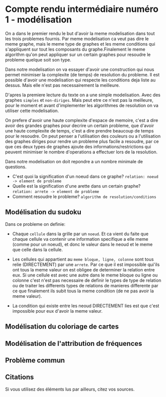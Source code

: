 # Compte rendu intermédiaire numéro 1 - modélisation
    
On a dans le premier rendu le but d'avoir la meme modelisation dans tout les trois problemes fournis. Par meme modelisation ca veut pas dire le meme graphe, mais le meme type de graphes et les meme conditions qui s'appliquent sur tout les composants du graphe.Finalement le meme algorithm qu'on peut appliquer sur un certain graphes pour resoudre le probleme quelque soit son type.

Dans notre modelisation on va essayer d'avoir une construction qui nous permet minimiser la complexite (de temps) de resolution du probleme. Il est possible d'avoir une modelisation qui respecte les conditions deja liste au dessus. Mais elle n'est pas necessairement la meilleure.

D'apres la premiere lecture du texte on a une simple modelisation. Avec des graphes `simples` et `non-diriges`. Mais peut etre ce n'est pas la meilleure, pour le moment et avant d'implementer les algorithmes de resolution on va utiliser cette modelisation. 

On prefere d'avoir une haute complexite d'espace de memoire, c'est a dire avoir des grandes graphes pour decrire un certain probleme, que d'avoir une haute complexite de temps, c'est a dire prendre beaucoup de temps pour le resoudre. On peut penser a l'utilisation des couleurs ou a l'utilisation des graphes diriges pour rendre un probleme plus facile a resoudre, par ce que ces deux types de graphes ajoute des informations/restrictions qui peuvent minimiser le nombre d'operations a effectuer lors de la resolution.

Dans notre modelisation on doit repondre a un nombre minimale de questions.
* C'est quoi la signification d'un noeud dans ce graphe? `relation: noeud -> element de probleme` 
* Quelle est la signification d'une arette dans un certain graphe? `relation: arrete -> element de probleme` 
* Comment resoudre le probleme? `algorithm de resolution/conditions`

## Modélisation du sudoku
Dans ce probleme on definie:
* Chaque `cellule` dans la grille par un `noeud`. Et ca vient du faite que chaque cellule va contenir une information specifique a elle meme (comme pour un noeud), et donc le valeur dans le neoud et le meme que celle dans la cellule. 

* Les cellules qui appartient au `meme bloque, ligne, colonne` sont tous relie (DIRECTEMENT) par une `arrete`. Par ce que il est impossible qui'ils ont tous la meme valeur on est obligee de determiner la relation entre eux. Si une cellule est avec une autre dans le meme bloque ou ligne ou colonne c'est n'est pas necessaire de definir le types de type de relation ou de traiter les differents types de relations de manieres differente par ce que finalement ils subit tous la meme condition (de ne pas avoir la meme valeur). 

* La condition qui existe entre les neoud DIRECTEMENT lies est que c'est impossible pour eux d'avoir la meme valeur.

## Modélisation du coloriage de cartes


## Modélisation de l'attribution de fréquences


## Problème commun


## Citations


Si vous utilisez des éléments lus par ailleurs, citez vos sources.
